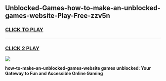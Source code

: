 
## Unblocked-Games-how-to-make-an-unblocked-games-website-Play-Free-zzv5n
<h3>
<a href="https://premium76.site?title=how-to-make-an-unblocked-games-website&ref=15A">CLICK TO PLAY</a></h3>
<hr>

<h3>
<a href="https://premium76.site?title=how-to-make-an-unblocked-games-website&ref=15A">CLICK 2 PLAY</a>
  
</h3>

<a href="https://premium76.site?title=how-to-make-an-unblocked-games-website&ref=15A"><img src="https://clearcache.store/games.png"></a>


**how-to-make-an-unblocked-games-website games unblocked: Your Gateway to Fun and Accessible Online Gaming**
